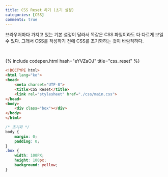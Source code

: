 ```yaml
---
title: CSS Reset 하기 (초기 설정)
categories: [CSS]
comments: true
---
```


 브라우저마다 가지고 있는 기본 설정이 달라서 똑같은 CSS 파일이라도 다 다르게 보일 수 있다. 그래서 CSS를 작성하기 전에 CSS를 초기화하는 것이 바람직하다. 

<br>

{% include codepen.html hash="eYVZaOJ" title="css_reset" %}

```html
<!DOCTYPE html>
<html lang="ko">
<head>
	<meta charset="UTF-8">
	<title>CSS Reset</title>
	<link rel="stylesheet" href="./css/main.css">
</head>
<body>
	<div class="box"></div>
</body>
</html>
```
```css
/* 초기화 */
body {
	margin: 0;
	padding: 0;
}
.box {
	width: 100PX;
	height: 100px;
	background: yellow;
}
```

